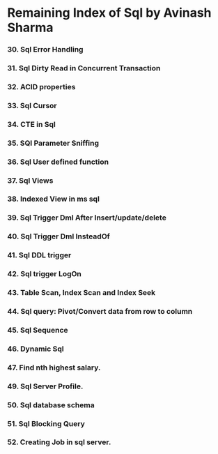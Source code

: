 # Remaining Index of Sql by Avinash Sharma
### 30. Sql Error Handling
### 31. Sql Dirty Read in Concurrent Transaction
### 32. ACID properties
### 33. Sql Cursor
### 34. CTE in Sql 
### 35. SQl Parameter Sniffing
### 36. Sql User defined function
### 37. Sql Views
### 38. Indexed  View in ms sql
### 39. Sql Trigger Dml After Insert/update/delete
### 40. Sql Trigger Dml InsteadOf
### 41. Sql DDL trigger
### 42. Sql trigger LogOn
### 43. Table Scan, Index Scan and Index Seek
### 44. Sql query: Pivot/Convert data from row to column
### 45. Sql Sequence
### 46. Dynamic Sql
### 47. Find nth highest salary.
### 49. Sql Server Profile.
### 50. Sql database schema
### 51. Sql Blocking Query
### 52. Creating Job in sql server.


